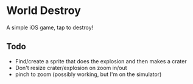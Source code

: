 World Destroy
===================

A simple iOS game, tap to destroy!


Todo
------------

* Find/create a sprite that does the explosion and then makes a crater
* Don't resize crater/explosion on zoom in/out
* pinch to zoom (possibly working, but I'm on the simulator)
